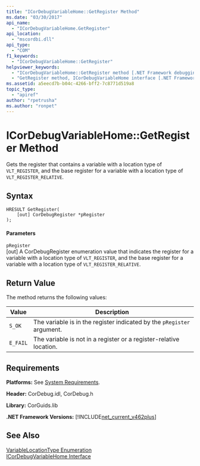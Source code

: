 ```yaml
---
title: "ICorDebugVariableHome::GetRegister Method"
ms.date: "03/30/2017"
api_name: 
  - "ICorDebugVariableHome.GetRegister"
api_location: 
  - "mscordbi.dll"
api_type: 
  - "COM"
f1_keywords: 
  - "ICorDebugVariableHome::GetRegister"
helpviewer_keywords: 
  - "ICorDebugVariableHome::GetRegister method [.NET Framework debugging]"
  - "GetRegister method, ICorDebugVariableHome interface [.NET Framework debugging]"
ms.assetid: a5eecd7b-b04c-4266-bff2-7c8771d519a8
topic_type: 
  - "apiref"
author: "rpetrusha"
ms.author: "ronpet"
---
```

# ICorDebugVariableHome::GetRegister Method
Gets the register that contains a variable with a location type of `VLT_REGISTER`, and the base register for a variable with a location type of `VLT_REGISTER_RELATIVE`.  
  
## Syntax  
  
```  
HRESULT GetRegister(  
    [out] CorDebugRegister *pRegister  
);  
```  
  
#### Parameters  
 `pRegister`  
 [out] A CorDebugRegister enumeration value  that indicates the register for a variable with a location type of `VLT_REGISTER`, and the base register for a variable with a location type of `VLT_REGISTER_RELATIVE`.  
  
## Return Value  
 The method returns the following values:  
  
|Value|Description|  
|-----------|-----------------|  
|`S_OK`|The variable is in the register indicated by the `pRegister` argument.|  
|`E_FAIL`|The variable is not in a register or a register-relative location.|  
  
## Requirements  
 **Platforms:** See [System Requirements](../../../../docs/framework/get-started/system-requirements.md).  
  
 **Header:** CorDebug.idl, CorDebug.h  
  
 **Library:** CorGuids.lib  
  
 **.NET Framework Versions:** [!INCLUDE[net_current_v462plus](../../../../includes/net-current-v462plus-md.md)]  
  
## See Also  
 [VariableLocationType Enumeration](../../../../docs/framework/unmanaged-api/debugging/variablelocationtype-enumeration.md)  
 [ICorDebugVariableHome Interface](../../../../docs/framework/unmanaged-api/debugging/icordebugvariablehome-interface.md)
